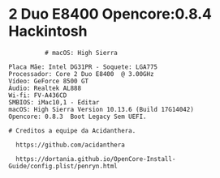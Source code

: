 # 2 Duo E8400 Opencore:0.8.4 Hackintosh

              # macOS: High Sierra


 
 ``` Plataforma: Desktop | Yonah, Conroe and Penryn
Placa Mãe: Intel DG31PR - Soquete: LGA775
Processador: Core 2 Duo E8400  @ 3.00GHz
Vídeo: GeForce 8500 GT
Áudio: Realtek AL888
Wi-fi: FV-A436CD
SMBIOS: iMac10,1 - Editar
macOS: High Sierra Version 10.13.6 (Build 17G14042)
Opencore: 0.8.3  Boot Legacy Sem UEFI.

# Creditos a equipe da Acidanthera.
 
   https://github.com/acidanthera
  
   https://dortania.github.io/OpenCore-Install-Guide/config.plist/penryn.html
